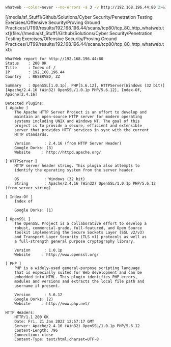 ```bash
whatweb --color=never --no-errors -a 3 -v http://192.168.196.44:80 2>&1
```

[/media/sf_Stuff1/Github/Solutions/Cyber Security/Penetration Testing Exercises/Offensive Security/Proving Ground Practices/UT99/results/192.168.196.44/scans/tcp80/tcp_80_http_whatweb.txt](file:///media/sf_Stuff1/Github/Solutions/Cyber Security/Penetration Testing Exercises/Offensive Security/Proving Ground Practices/UT99/results/192.168.196.44/scans/tcp80/tcp_80_http_whatweb.txt):

```
WhatWeb report for http://192.168.196.44:80
Status    : 200 OK
Title     : Index of /
IP        : 192.168.196.44
Country   : RESERVED, ZZ

Summary   : OpenSSL[1.0.1p], PHP[5.6.12], HTTPServer[Windows (32 bit)][Apache/2.4.16 (Win32) OpenSSL/1.0.1p PHP/5.6.12], Index-Of, Apache[2.4.16]

Detected Plugins:
[ Apache ]
	The Apache HTTP Server Project is an effort to develop and
	maintain an open-source HTTP server for modern operating
	systems including UNIX and Windows NT. The goal of this
	project is to provide a secure, efficient and extensible
	server that provides HTTP services in sync with the current
	HTTP standards.

	Version      : 2.4.16 (from HTTP Server Header)
	Google Dorks: (3)
	Website     : http://httpd.apache.org/

[ HTTPServer ]
	HTTP server header string. This plugin also attempts to
	identify the operating system from the server header.

	OS           : Windows (32 bit)
	String       : Apache/2.4.16 (Win32) OpenSSL/1.0.1p PHP/5.6.12 (from server string)

[ Index-Of ]
	Index of

	Google Dorks: (1)

[ OpenSSL ]
	The OpenSSL Project is a collaborative effort to develop a
	robust, commercial-grade, full-featured, and Open Source
	toolkit implementing the Secure Sockets Layer (SSL v2/v3)
	and Transport Layer Security (TLS v1) protocols as well as
	a full-strength general purpose cryptography library.

	Version      : 1.0.1p
	Website     : http://www.openssl.org/

[ PHP ]
	PHP is a widely-used general-purpose scripting language
	that is especially suited for Web development and can be
	embedded into HTML. This plugin identifies PHP errors,
	modules and versions and extracts the local file path and
	username if present.

	Version      : 5.6.12
	Google Dorks: (2)
	Website     : http://www.php.net/

HTTP Headers:
	HTTP/1.1 200 OK
	Date: Fri, 21 Jan 2022 12:57:17 GMT
	Server: Apache/2.4.16 (Win32) OpenSSL/1.0.1p PHP/5.6.12
	Content-Length: 796
	Connection: close
	Content-Type: text/html;charset=UTF-8



```
